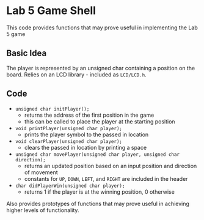 # Lab 5 Game Shell

This code provides functions that may prove useful in implementing the Lab 5 game

## Basic Idea

The player is represented by an unsigned char containing a position on the board.  Relies on an LCD library - included as `LCD/LCD.h`.

## Code

- `unsigned char initPlayer();`
	- returns the address of the first position in the game
	- this can be called to place the player at the starting position
- `void printPlayer(unsigned char player);`
	- prints the player symbol to the passed in location
- `void clearPlayer(unsigned char player);`
	- clears the passed in location by printing a space
- `unsigned char movePlayer(unsigned char player, unsigned char direction);`
	- returns an updated position based on an input position and direction of movement
	- constants for `UP`, `DOWN`, `LEFT`, and `RIGHT` are included in the header
- `char didPlayerWin(unsigned char player);`
	- returns 1 if the player is at the winning position, 0 otherwise

Also provides prototypes of functions that may prove useful in achieving higher levels of functionality.
